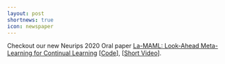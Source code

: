 ```yaml
---
layout: post
shortnews: true
icon: newspaper
---
```


Checkout our new Neurips 2020 Oral paper [La-MAML: Look-Ahead Meta-Learning for Continual Learning](https://arxiv.org/abs/2007.13904) [[Code](https://github.com/montrealrobotics/La-MAML)], [[Short Video](https://www.youtube.com/watch?v=HzewyVu8LaY)].
